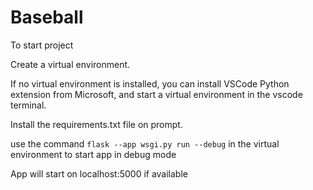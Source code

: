 # Baseball 

To start project

Create a virtual environment. 

If no virtual environment is installed, you can install VSCode Python extension from Microsoft, and start a virtual environment in the vscode terminal.

Install the requirements.txt file on prompt. 

use the command `flask --app wsgi.py run --debug` in the virtual environment to start app in debug mode

App will start on localhost:5000 if available 